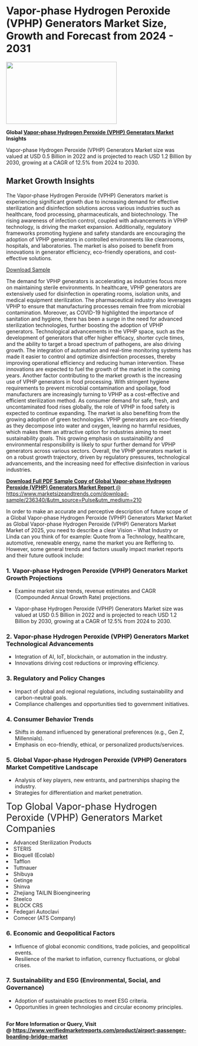 <H1>Vapor-phase Hydrogen Peroxide (VPHP) Generators Market Size, Growth and Forecast from 2024 - 2031</H1><img class="aligncenter size-medium wp-image-584254" src="https://thirdeyenews.in/wp-content/uploads/2024/09/Global-Market-Research-300x168.jpeg" alt="" width="300" height="168" /><p><strong>Global&nbsp;<a href="https://www.marketsizeandtrends.com/download-sample/236340/&amp;utm_source=Pulse&amp;utm_medium=210">Vapor-phase Hydrogen Peroxide (VPHP) Generators Market</a> Insights</strong></p><p>Vapor-phase Hydrogen Peroxide (VPHP) Generators Market size was valued at USD 0.5 Billion in 2022 and is projected to reach USD 1.2 Billion by 2030, growing at a CAGR of 12.5% from 2024 to 2030.</p><p><h2>Market Growth Insights</h2> <p>The Vapor-phase Hydrogen Peroxide (VPHP) Generators market is experiencing significant growth due to increasing demand for effective sterilization and disinfection solutions across various industries such as healthcare, food processing, pharmaceuticals, and biotechnology. The rising awareness of infection control, coupled with advancements in VPHP technology, is driving the market expansion. Additionally, regulatory frameworks promoting hygiene and safety standards are encouraging the adoption of VPHP generators in controlled environments like cleanrooms, hospitals, and laboratories. The market is also poised to benefit from innovations in generator efficiency, eco-friendly operations, and cost-effective solutions.</p> <p><a href="#">Download Sample</a></p> <p>The demand for VPHP generators is accelerating as industries focus more on maintaining sterile environments. In healthcare, VPHP generators are extensively used for disinfection in operating rooms, isolation units, and medical equipment sterilization. The pharmaceutical industry also leverages VPHP to ensure that manufacturing processes remain free from microbial contamination. Moreover, as COVID-19 highlighted the importance of sanitation and hygiene, there has been a surge in the need for advanced sterilization technologies, further boosting the adoption of VPHP generators. Technological advancements in the VPHP space, such as the development of generators that offer higher efficacy, shorter cycle times, and the ability to target a broad spectrum of pathogens, are also driving growth. The integration of automation and real-time monitoring systems has made it easier to control and optimize disinfection processes, thereby improving operational efficiency and reducing human intervention. These innovations are expected to fuel the growth of the market in the coming years. Another factor contributing to the market growth is the increasing use of VPHP generators in food processing. With stringent hygiene requirements to prevent microbial contamination and spoilage, food manufacturers are increasingly turning to VPHP as a cost-effective and efficient sterilization method. As consumer demand for safe, fresh, and uncontaminated food rises globally, the role of VPHP in food safety is expected to continue expanding. The market is also benefiting from the growing adoption of green technologies. VPHP generators are eco-friendly as they decompose into water and oxygen, leaving no harmful residues, which makes them an attractive option for industries aiming to meet sustainability goals. This growing emphasis on sustainability and environmental responsibility is likely to spur further demand for VPHP generators across various sectors. Overall, the VPHP generators market is on a robust growth trajectory, driven by regulatory pressures, technological advancements, and the increasing need for effective disinfection in various industries. <p><a href="#"></p><p><span class=""><strong>Download Full PDF Sample Copy of Global Vapor-phase Hydrogen Peroxide (VPHP) Generators Market Report</strong> @ <a href="https://www.marketsizeandtrends.com/download-sample/236340/&amp;utm_source=Pulse&amp;utm_medium=210" target="_blank">https://www.marketsizeandtrends.com/download-sample/236340/&amp;utm_source=Pulse&amp;utm_medium=210</a></span></p><p>In order to make an accurate and perceptive description of future scope of a Global&nbsp;Vapor-phase Hydrogen Peroxide (VPHP) Generators Market Market as Global&nbsp;Vapor-phase Hydrogen Peroxide (VPHP) Generators Market Market of 2025, you need to describe a clear Vision &ndash; What Industry or Linda can you think of for example: Quote from a Technology, healthcare, automotive, renewable energy, name the market you are Reffering to. However, some general trends and factors usually impact market reports and their future outlook include:</p><h3>1.&nbsp;<strong>Vapor-phase Hydrogen Peroxide (VPHP) Generators Market Growth Projections</strong></h3><ul><li>Examine market size trends, revenue estimates and CAGR (Compounded Annual Growth Rate) projections.</li><li><p>Vapor-phase Hydrogen Peroxide (VPHP) Generators Market size was valued at USD 0.5 Billion in 2022 and is projected to reach USD 1.2 Billion by 2030, growing at a CAGR of 12.5% from 2024 to 2030.</p></li></ul><h3>2.&nbsp;<strong>Vapor-phase Hydrogen Peroxide (VPHP) Generators Market Technological Advancements</strong></h3><ul><li>Integration of AI, IoT, blockchain, or automation in the industry.</li><li>Innovations driving cost reductions or improving efficiency.</li></ul><h3>3.&nbsp;<strong>Regulatory and Policy Changes</strong></h3><ul><li>Impact of global and regional regulations, including sustainability and carbon-neutral goals.</li><li>Compliance challenges and opportunities tied to government initiatives.</li></ul><h3>4.&nbsp;<strong>Consumer Behavior Trends</strong></h3><ul><li>Shifts in demand influenced by generational preferences (e.g., Gen Z, Millennials).</li><li>Emphasis on eco-friendly, ethical, or personalized products/services.</li></ul><h3>5.&nbsp;<strong>Global Vapor-phase Hydrogen Peroxide (VPHP) Generators Market Competitive Landscape</strong></h3><ul><li>Analysis of key players, new entrants, and partnerships shaping the industry.</li><li>Strategies for differentiation and market penetration.</li></ul><p data-pm-slice="1 1 []"><span style="color: inherit; font-family: inherit; font-size: 25px;">Top Global Vapor-phase Hydrogen Peroxide (VPHP) Generators Market Companies</span></p><div class="" data-test-id=""><p><li>Advanced Sterilization Products</li><li> STERIS</li><li> Bioquell (Ecolab)</li><li> Tafflon</li><li> Tuttnauer</li><li> Shibuya</li><li> Getinge</li><li> Shinva</li><li> Zhejiang TAILIN Bioengineering</li><li> Steelco</li><li> BLOCK CRS</li><li> Fedegari Autoclavi</li><li> Comecer (ATS Company)</li></p></div><h3>6.&nbsp;<strong>Economic and Geopolitical Factors</strong></h3><ul><li>Influence of global economic conditions, trade policies, and geopolitical events.</li><li>Resilience of the market to inflation, currency fluctuations, or global crises.</li></ul><h3>7.&nbsp;<strong>Sustainability and ESG (Environmental, Social, and Governance)</strong></h3><ul><li>Adoption of sustainable practices to meet ESG criteria.</li><li>Opportunities in green technologies and circular economy principles.</li></ul><h2><strong style="font-size: 14px;">For More Information or Query, Visit @&nbsp;</strong><a style="background-color: #ffffff; font-size: 14px;" href="https://www.marketsizeandtrends.com/report/vapor-phase-hydrogen-peroxide-vphp-generators-market/" target="_blank">https://www.verifiedmarketreports.com/product/airport-passenger-boarding-bridge-market</a></h2>
